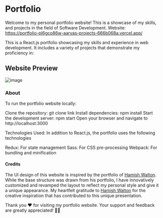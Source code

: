 # Portfolio

Welcome to my personal portfolio website! This is a showcase of my skills, and projects in the field of Software Development.
Website: https://portfolio-pl6gco86w-aaryas-projects-666b068a.vercel.app/

This is a React.js portfolio showcasing my skills and experience in web development. It includes a variety of projects that demonstrate my proficiency in:

## Website Preview
![image](https://github.com/Aarya01Patil/Portfolio/assets/147030857/093b8b57-d5a7-4af5-ad92-4ebcf66d462f)

### About

To run the portfolio website locally:

Clone the repository: git clone link 
Install dependencies: npm install
Start the development server: npm start
Open your browser and navigate to http://localhost:3000

Technologies Used:
In addition to React.js, the portfolio uses the following technologies

Redux: For state management
Sass: For CSS pre-processing
Webpack: For bundling and minification

#### Credits

The UI design of this website is inspired by the portfolio of [Hamish Walton](https://hamishw.com/). While the base structure was drawn from his portfolio, I have innovatively customized and revamped the layout to reflect my personal style and give it a unique appearance. My heartfelt gratitude to [Hamish Walton](https://github.com/HamishMW) for the creative inspiration that has contributed to this unique presentation.

Thank you ❤️ for visiting my portfolio website. Your support and feedback are greatly appreciated! 🙌🏻
